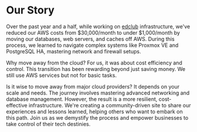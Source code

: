 # Our Story

Over the past year and a half, while working on [edclub](https://www.edclub.com) infrastructure, we've reduced our AWS costs from $30,000/month to under $1,000/month by moving our databases, web servers, and caches off AWS. During this process, we learned to navigate complex systems like Proxmox VE and PostgreSQL HA, mastering network and firewall setups.

Why move away from the cloud? For us, it was about cost efficiency and control. This transition has been rewarding beyond just saving money. We still use AWS services but not for basic tasks.

Is it wise to move away from major cloud providers? It depends on your scale and needs. The journey involves mastering advanced networking and database management. However, the result is a more resilient, cost-effective infrastructure. We're creating a community-driven site to share our experiences and lessons learned, helping others who want to embark on this path. Join us as we demystify the process and empower businesses to take control of their tech destinies.


<HyvorTalkEmbed websiteId="12354" id="edclub/infra-story" />